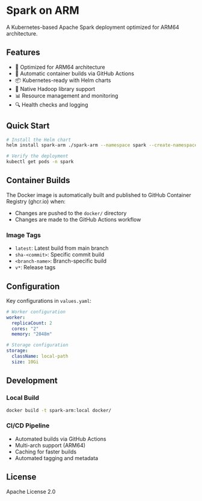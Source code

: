 # Spark on ARM

A Kubernetes-based Apache Spark deployment optimized for ARM64 architecture.

## Features

- 🚀 Optimized for ARM64 architecture
- 🔄 Automatic container builds via GitHub Actions
- 📦 Kubernetes-ready with Helm charts
- 🔧 Native Hadoop library support
- 📊 Resource management and monitoring
- 🔍 Health checks and logging

## Quick Start

```bash
# Install the Helm chart
helm install spark-arm ./spark-arm --namespace spark --create-namespace

# Verify the deployment
kubectl get pods -n spark
```

## Container Builds

The Docker image is automatically built and published to GitHub Container Registry (ghcr.io) when:
- Changes are pushed to the `docker/` directory
- Changes are made to the GitHub Actions workflow

### Image Tags
- `latest`: Latest build from main branch
- `sha-<commit>`: Specific commit build
- `<branch-name>`: Branch-specific build
- `v*`: Release tags

## Configuration

Key configurations in `values.yaml`:
```yaml
# Worker configuration
worker:
  replicaCount: 2
  cores: "2"
  memory: "2048m"

# Storage configuration
storage:
  className: local-path
  size: 10Gi
```

## Development

### Local Build
```bash
docker build -t spark-arm:local docker/
```

### CI/CD Pipeline
- Automated builds via GitHub Actions
- Multi-arch support (ARM64)
- Caching for faster builds
- Automated tagging and metadata

## License

Apache License 2.0
